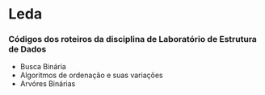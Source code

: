 # Leda
### Códigos dos roteiros da disciplina de Laboratório de Estrutura de Dados

* Busca Binária
* Algoritmos de ordenação e suas variações
* Arvóres Binárias
